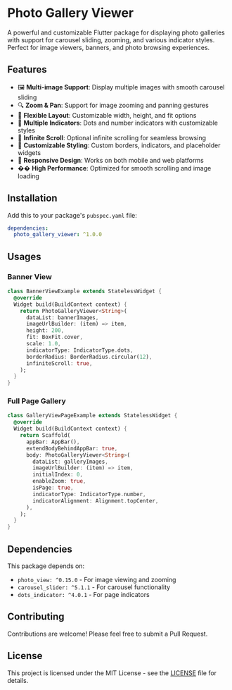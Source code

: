 # Photo Gallery Viewer

A powerful and customizable Flutter package for displaying photo galleries with support for carousel sliding, zooming, and various indicator styles. Perfect for image viewers, banners, and photo browsing experiences.

## Features

- 🖼️ **Multi-image Support**: Display multiple images with smooth carousel sliding
- 🔍 **Zoom & Pan**: Support for image zooming and panning gestures
- 📱 **Flexible Layout**: Customizable width, height, and fit options
- 🎯 **Multiple Indicators**: Dots and number indicators with customizable styles
- 🔄 **Infinite Scroll**: Optional infinite scrolling for seamless browsing
- 🎨 **Customizable Styling**: Custom borders, indicators, and placeholder widgets
- 📱 **Responsive Design**: Works on both mobile and web platforms
- �� **High Performance**: Optimized for smooth scrolling and image loading

## Installation

Add this to your package's `pubspec.yaml` file:

```yaml
dependencies:
  photo_gallery_viewer: ^1.0.0
```

## Usages

### Banner View
```dart
class BannerViewExample extends StatelessWidget {
  @override
  Widget build(BuildContext context) {
    return PhotoGalleryViewer<String>(
      dataList: bannerImages,
      imageUrlBuilder: (item) => item,
      height: 200,
      fit: BoxFit.cover,
      scale: 1.0,
      indicatorType: IndicatorType.dots,
      borderRadius: BorderRadius.circular(12),
      infiniteScroll: true,
    );
  }
}
```

### Full Page Gallery
```dart
class GalleryViewPageExample extends StatelessWidget {
  @override
  Widget build(BuildContext context) {
    return Scaffold(
      appBar: AppBar(),
      extendBodyBehindAppBar: true,
      body: PhotoGalleryViewer<String>(
        dataList: galleryImages,
        imageUrlBuilder: (item) => item,
        initialIndex: 0,
        enableZoom: true,
        isPage: true,
        indicatorType: IndicatorType.number,
        indicatorAlignment: Alignment.topCenter,
      ),
    );
  }
}
```

## Dependencies

This package depends on:
- `photo_view: ^0.15.0` - For image viewing and zooming
- `carousel_slider: ^5.1.1` - For carousel functionality
- `dots_indicator: ^4.0.1` - For page indicators

## Contributing

Contributions are welcome! Please feel free to submit a Pull Request.

## License

This project is licensed under the MIT License - see the [LICENSE](LICENSE) file for details.